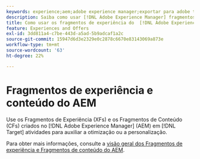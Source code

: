```yaml
---
keywords: experience;aem;adobe experience manager;exportar para adobe target;fragmentos de experiência;fragmentos;XF
description: Saiba como usar [!DNL Adobe Experience Manager] fragmentos de experiência [!DNL Adobe Target] em atividades.
title: Como usar os fragmentos de experiência do  [!DNL Adobe Experience Manager] (AEM)?
feature: Experiences and Offers
exl-id: 3dd811a4-c7be-443d-a5ad-5b9adcaf1a2c
source-git-commit: 15947d6d3e2329e0c2878c6670e83143069a873e
workflow-type: tm+mt
source-wordcount: '63'
ht-degree: 22%

---
```


# Fragmentos de experiência e conteúdo do AEM

Use os Fragmentos de Experiência (XFs) e os Fragmentos de Conteúdo (CFs) criados no [!DNL Adobe Experience Manager] (AEM) em [!DNL Target] atividades para auxiliar a otimização ou a personalização.

Para obter mais informações, consulte a [visão geral dos Fragmentos de experiência e Fragmentos de conteúdo do AEM](/help/main/c-integrating-target-with-mac/aem/aem-experience-and-content-fragments.md).